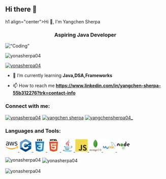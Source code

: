 ## Hi there 👋

<!--
**yonasherpa04/yonasherpa04** is a ✨ _special_ ✨ repository because its `README.md` (this file) appears on your GitHub profile.

Here are some ideas to get you started:

- 🔭 I’m currently working on ...
- 🌱 I’m currently learning ...
- 👯 I’m looking to collaborate on ...
- 🤔 I’m looking for help with ...
- 💬 Ask me about ...
- 📫 How to reach me: ...
- 😄 Pronouns: ...
- ⚡ Fun fact: ...
-->
h1 align="center">Hi 👋, I'm Yangchen Sherpa</h1>
<h3 align="center">Aspiring Java Developer</h3>
<img align=“right” alt=“Coding” width=“400” src=“https://img.freepik.com/free-vector/colorful-illustration-female-programmer-working_23-2148277397.jpg”>

<p align="left"> <img src="https://komarev.com/ghpvc/?username=yonasherpa04&label=Profile%20views&color=0e75b6&style=flat" alt="yonasherpa04" /> </p>

<p align="left"> <a href="https://twitter.com/yonasherpa04" target="blank"><img src="https://img.shields.io/twitter/follow/yonasherpa04?logo=twitter&style=for-the-badge" alt="yonasherpa04" /></a> </p>

- 🌱 I’m currently learning **Java,DSA,Frameworks**

- 📫 How to reach me **https://www.linkedin.com/in/yangchen-sherpa-55b312276?trk=contact-info**

<h3 align="left">Connect with me:</h3>
<p align="left">
<a href="https://twitter.com/yonasherpa04" target="blank"><img align="center" src="https://raw.githubusercontent.com/rahuldkjain/github-profile-readme-generator/master/src/images/icons/Social/twitter.svg" alt="yonasherpa04" height="30" width="40" /></a>
<a href="https://linkedin.com/in/yangchen sherpa" target="blank"><img align="center" src="https://raw.githubusercontent.com/rahuldkjain/github-profile-readme-generator/master/src/images/icons/Social/linked-in-alt.svg" alt="yangchen sherpa" height="30" width="40" /></a>
<a href="https://www.leetcode.com/yangchensherpa04_" target="blank"><img align="center" src="https://raw.githubusercontent.com/rahuldkjain/github-profile-readme-generator/master/src/images/icons/Social/leet-code.svg" alt="yangchensherpa04_" height="30" width="40" /></a>
</p>

<h3 align="left">Languages and Tools:</h3>
<p align="left"> <a href="https://aws.amazon.com" target="_blank" rel="noreferrer"> <img src="https://raw.githubusercontent.com/devicons/devicon/master/icons/amazonwebservices/amazonwebservices-original-wordmark.svg" alt="aws" width="40" height="40"/> </a> <a href="https://www.w3schools.com/cpp/" target="_blank" rel="noreferrer"> <img src="https://raw.githubusercontent.com/devicons/devicon/master/icons/cplusplus/cplusplus-original.svg" alt="cplusplus" width="40" height="40"/> </a> <a href="https://www.w3schools.com/css/" target="_blank" rel="noreferrer"> <img src="https://raw.githubusercontent.com/devicons/devicon/master/icons/css3/css3-original-wordmark.svg" alt="css3" width="40" height="40"/> </a> <a href="https://www.w3.org/html/" target="_blank" rel="noreferrer"> <img src="https://raw.githubusercontent.com/devicons/devicon/master/icons/html5/html5-original-wordmark.svg" alt="html5" width="40" height="40"/> </a> <a href="https://www.java.com" target="_blank" rel="noreferrer"> <img src="https://raw.githubusercontent.com/devicons/devicon/master/icons/java/java-original.svg" alt="java" width="40" height="40"/> </a> <a href="https://developer.mozilla.org/en-US/docs/Web/JavaScript" target="_blank" rel="noreferrer"> <img src="https://raw.githubusercontent.com/devicons/devicon/master/icons/javascript/javascript-original.svg" alt="javascript" width="40" height="40"/> </a> <a href="https://www.mongodb.com/" target="_blank" rel="noreferrer"> <img src="https://raw.githubusercontent.com/devicons/devicon/master/icons/mongodb/mongodb-original-wordmark.svg" alt="mongodb" width="40" height="40"/> </a> <a href="https://www.mysql.com/" target="_blank" rel="noreferrer"> <img src="https://raw.githubusercontent.com/devicons/devicon/master/icons/mysql/mysql-original-wordmark.svg" alt="mysql" width="40" height="40"/> </a> <a href="https://nodejs.org" target="_blank" rel="noreferrer"> <img src="https://raw.githubusercontent.com/devicons/devicon/master/icons/nodejs/nodejs-original-wordmark.svg" alt="nodejs" width="40" height="40"/> </a> </p>

<p><img align="left" src="https://github-readme-stats.vercel.app/api/top-langs?username=yonasherpa04&show_icons=true&locale=en&layout=compact" alt="yonasherpa04" /></p>

<p>&nbsp;<img align="center" src="https://github-readme-stats.vercel.app/api?username=yonasherpa04&show_icons=true&locale=en" alt="yonasherpa04" /></p>

<p><img align="center" src="https://github-readme-streak-stats.herokuapp.com/?user=yonasherpa04&" alt="yonasherpa04" /></p>
